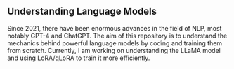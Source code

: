 ## Understanding Language Models
Since 2021, there have been enormous advances in the field of NLP, most notably GPT-4 and ChatGPT. The aim of this repository is to understand the mechanics behind powerful language models by coding and training them from scratch. Currently, I am working on understanding the LLaMA model and using LoRA/qLoRA to train it more efficiently.

